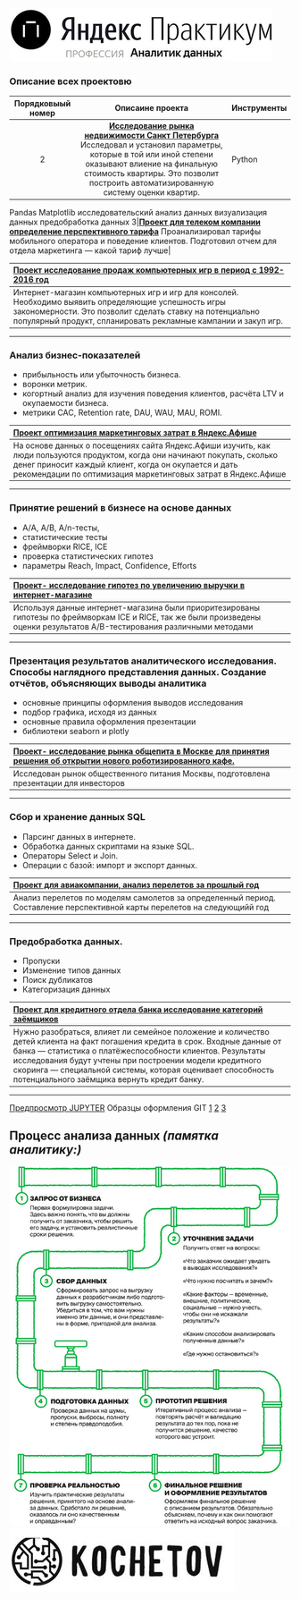 ![](https://github.com/konicaRu/pictures_blog/blob/master/anal_logo_yn_logo_prof.jpg)

### Описание всех проектовю  
Порядковыый номер | Описаине проекта |Инструменты  
:-----------:|:----------:|------------------------  
2|[**Исследование рынка недвижимости Санкт Петербурга**](https://nbviewer.jupyter.org/github/konicaRu/i_am_data_analyst/blob/master/2_project_research_data_analysis/2_project_flat_for_sale.ipynb) Исследовал и установил параметры, которые в той или иной степени оказывают влиение на финальную стоимость квартиры. Это позволит построить автоматизированную систему оценки квартир.| Python
Pandas
Matplotlib
исследовательский анализ данных
визуализация данных
предобработка данных
3|[**Проект для телеком компании определение перспективного тарифа**](https://nbviewer.jupyter.org/github/konicaRu/data_analyst/blob/master/3_project_statistical_analysis_data/3_project_telecom_tariff.ipynb) Проанализировал тарифы мобильного оператора и поведение клиентов. Подготовил отчем для отдела маркетинга — какой тариф лучше|

|[Проект исследование продаж компьютерных игр в период с 1992-2016 год](https://nbviewer.jupyter.org/github/konicaRu/i_am_data_analyst/blob/master/4_complete_project_1/complete_project_1_computer%20games.ipynb)|
|:------------------------------------------| 
|Интернет-магазин компьютерных игр и игр для консолей. Необходимо выявить определяющие успешность игры закономерности. Это позволит сделать ставку на потенциально популярный продукт, спланировать рекламные кампании и закуп игр.|
_______________________________________________________________________
### Анализ бизнес-показателей
- прибыльность или убыточность бизнеса.
- воронки метрик. 
- когортный анализ для изучения поведения клиентов, расчёта LTV и окупаемости бизнеса.
- метрики CAC, Retention rate, DAU, WAU, MAU, ROMI.

|[Проект оптимизация маркетинговых затрат в Яндекс.Афише](https://nbviewer.jupyter.org/github/konicaRu/i_am_data_analyst/blob/master/6_project%20_analytics_in_yandex_afisha_3send/6_project%20_analytics_in_yandex_afisha_3send.ipynb)|
|:------------------------------------------| 
|На основе данных о посещениях сайта Яндекс.Афиши изучить, как люди пользуются продуктом, когда они начинают покупать, сколько денег приносит каждый клиент, когда он окупается и дать рекомендации по оптимизация маркетинговых затрат в Яндекс.Афише|
_______________________________________________________________________
### Принятие решений в бизнесе на основе данных
- A/А, А/B, А/n-тесты, 
- статистические тесты
- фреймворки RICE, ICE
- проверка статистических гипотез
- параметры Reach, Impact, Confidence, Efforts

|[Проект- исследование гипотез по увеличению выручки в интернет-магазине](https://nbviewer.jupyter.org/github/konicaRu/i_am_data_analyst/blob/master/7_project%20_a_b_test_2_send/7_project%20_a_b_test_2_send.ipynb)|
|:------------------------------------------| 
|Используя данные интернет-магазина были приоритезированы гипотезы по фреймворкам ICE и RICE, так же были произведены оценки результатов A/B-тестирования различными методами|
_______________________________________________________________________
### Презентация результатов аналитического исследования. Способы наглядного представления данных. Создание отчётов, объясняющих выводы аналитика
- основные принципы оформления выводов исследования 
- подбор графика, исходя из данных
- основные правила оформления презентации
- библиотеки  seaborn и plotly

|[Проект- исследование рынка общепита в Москве для принятия решения об открытии нового роботизированного кафе.](https://nbviewer.jupyter.org/github/konicaRu/i_am_data_analyst/blob/master/8_project%20_public_catering_msk/8_project%20_public_catering_1send.ipynb)|
|:------------------------------------------| 
|Исследован рынок общественного питания Москвы, подготовлена презентации для инвесторов|
_______________________________________________________________________
### Сбор и хранение данных SQL
- Парсинг данных в интернете.
- Обработка данных скриптами на языке SQL. 
- Операторы Select и Join.
- Операции с базой: импорт и экспорт данных.

|[Проект для авиакомпании, анализ перелетов за прошлый год](https://nbviewer.jupyter.org/github/konicaRu/i_am_data_analyst/blob/master/5_project_collection_and_storage/5_analytics_in_airlines.ipynb)|
|:------------------------------------------| 
|Анализ перелетов по моделям самолетов за определенный период. Составление перспективной карты перелетов на следующийй год|
____________________________________________________________________
### Предобработка данных.
- Пропуски
- Изменение типов данных
- Поиск дубликатов
- Категоризация данных

|[**Проект для кредитного отдела банка исследование категорий заёмщиков**](https://nbviewer.jupyter.org/github/konicaRu/i_am_data_analyst/blob/master/1_project__bank_credit_department/1_project_git_finance_bank_loan.ipynb)|
|:------------------------------------------|  
|Нужно разобраться, влияет ли семейное положение и количество детей клиента на факт погашения кредита в срок. Входные данные от банка — статистика о платёжеспособности клиентов. Результаты исследования будут учтены при построении модели кредитного скоринга — специальной системы, которая оценивает способность потенциального заёмщика вернуть кредит банку.|

________________________________________________________________________________________________________
[Предпросмотр JUPYTER](https://nbviewer.jupyter.org/)
Образцы оформления GIT [1](https://github.com/Higem11/Yandex-Data-Analysis)
[2](https://github.com/semkamagurov)
[3](https://github.com/Drewleks/yandex_praktikum)
## Процесс анализа данных *(памятка аналитику:)*
  
![](https://github.com/konicaRu/pictures_blog/blob/master/anal_truby_%20(3).jpg)
![](https://github.com/konicaRu/pictures_blog/blob/master/Logo_Kochetov_cv.jpg)
